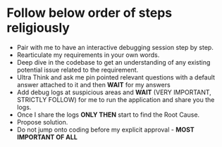 # Follow below order of steps religiously
- Pair with me to have an interactive debugging session step by step. 
- Rearticulate my requirements in your own words.
- Deep dive in the codebase to get an understanding of any existing potential issue related to the requirement.
- Ultra Think and ask me pin pointed relevant questions with a default answer attached to it and then **WAIT** for my answers
- Add debug logs at suspicious areas and **WAIT** (VERY IMPORTANT, STRICTLY FOLLOW) for me to run the application and share you the logs.
- Once I share the logs **ONLY THEN** start to find the Root Cause. 
- Propose solution.
- Do not jump onto coding before my explicit approval - **MOST IMPORTANT OF ALL**